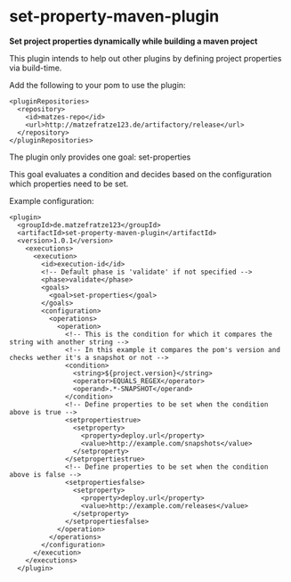 # set-property-maven-plugin
**Set project properties dynamically while building a maven project**

This plugin intends to help out other plugins by defining project properties via build-time.

Add the following to your pom to use the plugin:

```
<pluginRepositories>
  <repository>
    <id>matzes-repo</id>
    <url>http://matzefratze123.de/artifactory/release</url>
  </repository>
</pluginRepositories>
```

The plugin only provides one goal: set-properties

This goal evaluates a condition and decides based on the configuration which properties need to be set.


Example configuration:

```
<plugin>
  <groupId>de.matzefratze123</groupId>
  <artifactId>set-property-maven-plugin</artifactId>
  <version>1.0.1</version>
    <executions>
      <execution>
        <id>execution-id</id>
        <!-- Default phase is 'validate' if not specified -->
        <phase>validate</phase>
        <goals>
          <goal>set-properties</goal>
        </goals>
        <configuration>
          <operations>
            <operation>
              <!-- This is the condition for which it compares the string with another string -->
              <!-- In this example it compares the pom's version and checks wether it's a snapshot or not -->
              <condition>
                <string>${project.version}</string>
                <operator>EQUALS_REGEX</operator>
                <operand>.*-SNAPSHOT</operand>
              </condition>
              <!-- Define properties to be set when the condition above is true -->
              <setpropertiestrue>
                <setproperty>
                  <property>deploy.url</property>
                  <value>http://example.com/snapshots</value>
                </setproperty>
              </setpropertiestrue>
              <!-- Define properties to be set when the condition above is false -->
              <setpropertiesfalse>
                <setproperty>
                  <property>deploy.url</property>
                  <value>http://example.com/releases</value>
                </setproperty>
              </setpropertiesfalse>
            </operation>
          </operations>
        </configuration>
      </execution>
    </executions>    
  </plugin>
  ```
